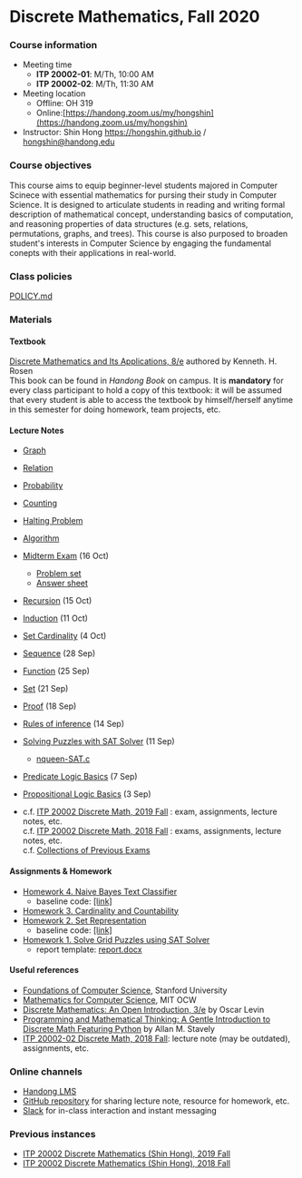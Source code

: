 # Discrete Mathematics, Fall 2020 #

### Course information ###
* Meeting time
	* **ITP 20002-01**: M/Th, 10:00 AM
	* **ITP 20002-02**: M/Th, 11:30 AM 
* Meeting location
	* Offline: OH 319
	* Online:[https://handong.zoom.us/my/hongshin](https://handong.zoom.us/my/hongshin)
* Instructor: Shin Hong https://hongshin.github.io / hongshin@handong.edu

### Course objectives ###
This course aims to equip beginner-level students majored in Computer Scinece
with essential mathematics for pursing their study in Computer Science.
It is designed to articulate students in reading and writing formal description
of mathematical concept, understanding basics of computation, and reasoning 
properties of data structures (e.g. sets, relations, permutations, graphs, and 
trees). This course is also purposed to broaden student's interests in 
Computer Science by engaging the fundamental conepts with their applications in
real-world.

### Class policies ###
[POLICY.md](POLICY.md)

### Materials ###
#### Textbook ####
[Discrete Mathematics and Its Applications, 8/e](http://www.firstbook.kr/bbs/board.php?bo_table=books&wr_id=289) authored by Kenneth. H. Rosen  
This book can be found in *Handong Book* on campus. It is **mandatory** for every class participant to hold a copy of this textbook: it will be assumed that every student is able to access the textbook by himself/herself anytime in this semester for doing homework, team projects, etc.

#### Lecture Notes  ####   
* [Graph](https://github.com/hongshin/DiscreteMath/blob/master/notes/ch10+graph.pdf) 
* [Relation](https://github.com/hongshin/DiscreteMath/blob/master/notes/ch9+relation.pdf) 
* [Probability](https://github.com/hongshin/DiscreteMath/blob/master/notes/ch7+prob.pdf) 
* [Counting](https://github.com/hongshin/DiscreteMath/blob/master/notes/ch6+counting.pdf) 
* [Halting Problem](https://github.com/hongshin/DiscreteMath/blob/master/notes/halting+problem.pdf)
* [Algorithm](https://github.com/hongshin/DiscreteMath/blob/master/notes/ch3+algorithm.pdf) 
* [Midterm Exam](https://github.com/hongshin/DiscreteMath/blob/master/notes/problems.pdf) (16 Oct)
	- [Problem set](https://github.com/hongshin/DiscreteMath/blob/master/notes/problems.pdf)
	- [Answer sheet](https://github.com/hongshin/DiscreteMath/blob/master/notes/answer.pdf)
* [Recursion](https://github.com/hongshin/DiscreteMath/blob/master/notes/ch5+recursion.pdf) (15 Oct)
* [Induction](https://github.com/hongshin/DiscreteMath/blob/master/notes/ch5+induction.pdf) (11 Oct)
* [Set Cardinality](https://github.com/hongshin/DiscreteMath/blob/master/notes/ch2-cardinality.pdf) (4 Oct)
* [Sequence](https://github.com/hongshin/DiscreteMath/blob/master/notes/ch2-sequence.pdf) (28 Sep)
* [Function](https://github.com/hongshin/DiscreteMath/blob/master/notes/ch2-function.pdf) (25 Sep)
* [Set](https://github.com/hongshin/DiscreteMath/blob/master/notes/ch2-set.pdf) (21 Sep)
* [Proof](https://github.com/hongshin/DiscreteMath/blob/master/notes/ch1-proof.pdf) (18 Sep)
* [Rules of inference](https://github.com/hongshin/DiscreteMath/blob/master/notes/ch1-inference.pdf) (14 Sep)
* [Solving Puzzles with SAT Solver](https://github.com/hongshin/DiscreteMath/blob/master/notes/ch1-propositional%2Blogic%2Bsolver.pdf) (11 Sep)
	- [nqueen-SAT.c](https://github.com/hongshin/DiscreteMath/blob/master/notes/nqueen-SAT.c)
* [Predicate Logic Basics](https://github.com/hongshin/DiscreteMath/blob/master/notes/ch1-predicate+logic.pdf) (7 Sep)
* [Propositional Logic Basics](https://github.com/hongshin/DiscreteMath/blob/master/notes/ch1-propositional%2Blogic.pdf) (3 Sep)

* c.f. [ITP 20002 Discrete Math, 2019 Fall](https://github.com/hongshin/DiscreteMath/tree/2019fall)
  : exam,  assignments, lecture notes, etc.  
  c.f. [ITP 20002 Discrete Math, 2018 Fall](https://github.com/hongshin/DiscreteMath/tree/18fall)
  : exams, assignments, lecture notes, etc.  
  c.f. [Collections of Previous Exams](https://github.com/hongshin/DiscreteMath/blob/master/notes/exams.zip)

#### Assignments & Homework ####
* [Homework 4. Naive Bayes Text Classifier](https://github.com/hongshin/DiscreteMath/blob/master/assignments/homework4.pdf)
	- baseline code: [\[link\]](https://github.com/hongshin/DiscreteMath/tree/homework4)
* [Homework 3. Cardinality and Countability](https://github.com/hongshin/DiscreteMath/blob/master/assignments/homework3.pdf)
* [Homework 2. Set Representation](https://github.com/hongshin/DiscreteMath/blob/master/assignments/homework2.pdf)
	- baseline code: [\[link\]](https://github.com/hongshin/DiscreteMath/tree/homework2)
* [Homework 1. Solve Grid Puzzles using SAT Solver](https://github.com/hongshin/DiscreteMath/blob/master/assignments/homework1.pdf)
	- report template: [report.docx](https://github.com/hongshin/DiscreteMath/blob/master/assignments/report.docx)

#### Useful references
- [Foundations of Computer Science](http://infolab.stanford.edu/~ullman/focs.html), Stanford University
- [Mathematics for Computer Science](https://ocw.mit.edu/courses/electrical-engineering-and-computer-science/6-042j-mathematics-for-computer-science-spring-2015/), MIT OCW
- [Discrete Mathematics: An Open Introduction, 3/e](http://discrete.openmathbooks.org/dmoi3.html) by Oscar Levin
- [Programming and Mathematical Thinking: A Gentle Introduction to Discrete Math Featuring Python](http://webpages.math.luc.edu/~lauve/courses/215-fa2016/Stavely_python_ebook.pdf) by Allan M. Stavely  
- [ITP 20002-02 Discrete Math, 2018 Fall](https://github.com/hongshin/DiscreteMath/tree/18fall): lecture note (may be outdated), assignments, etc.

### Online channels ###
* [Handong LMS](http://online.handong.edu)
* [GitHub repository](https://github.com/hongshin/DiscreteMath) for sharing 
  lecture note, resource for homework, etc.
* [Slack](https://shinsclassesfall2020.slack.com) for in-class interaction and
  instant messaging

### Previous instances ### 
* [ITP 20002 Discrete Mathematics (Shin Hong), 2019 Fall](https://github.com/hongshin/DiscreteMath/tree/2019fall)
* [ITP 20002 Discrete Mathematics (Shin Hong), 2018 Fall](https://github.com/hongshin/DiscreteMath/tree/18fall)
